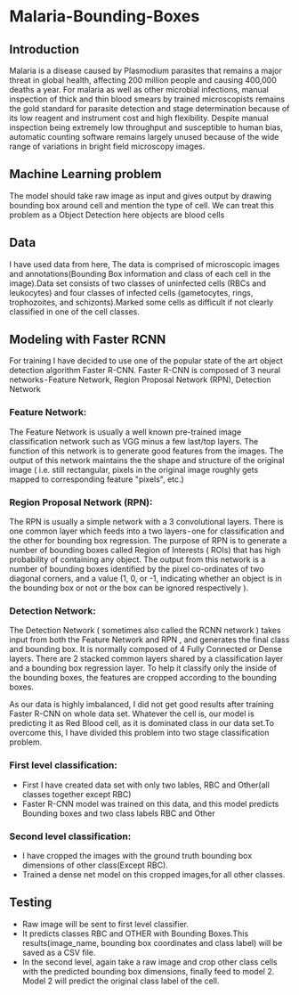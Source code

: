 # Malaria-Bounding-Boxes
## Introduction
Malaria is a disease caused by Plasmodium parasites that remains a major threat in global health, affecting 200 million people and causing 400,000 deaths a year.
For malaria as well as other microbial infections, manual inspection of thick and thin blood smears by trained microscopists remains the gold standard for parasite detection and stage determination because of its low reagent and instrument cost and high flexibility. Despite manual inspection being extremely low throughput and susceptible to human bias, automatic counting software remains largely unused because of the wide range of variations in bright field microscopy images.
## Machine Learning problem
The model should take raw image as input and gives output by drawing bounding box around cell and mention the type of cell. We can treat this problem as a Object Detection here objects are blood cells
## Data
I have used data from here, The data is comprised of microscopic images and annotations(Bounding Box information and class of each cell in the image).Data set consists of two classes of uninfected cells (RBCs and leukocytes) and four classes of infected cells (gametocytes, rings, trophozoites, and schizonts).Marked some cells as difficult if not clearly classified in one of the cell classes.
## Modeling with Faster RCNN
For training I have decided to use one of the popular state of the art object detection algorithm Faster R-CNN.
Faster R-CNN is composed of 3 neural networks - Feature Network, Region Proposal Network (RPN), Detection Network
### Feature Network:
The Feature Network is usually a well known pre-trained image classification network such as VGG minus a few last/top layers. The function of this network is to generate good features from the images. The output of this network maintains the the shape and structure of the original image ( i.e. still rectangular, pixels in the original image roughly gets mapped to corresponding feature "pixels", etc.)
### Region Proposal Network (RPN):
The RPN is usually a simple network with a 3 convolutional layers. There is one common layer which feeds into a two layers - one for classification and the other for bounding box regression. The purpose of RPN is to generate a number of bounding boxes called Region of Interests ( ROIs) that has high probability of containing any object. The output from this network is a number of bounding boxes identified by the pixel co-ordinates of two diagonal corners, and a value (1, 0, or -1, indicating whether an object is in the bounding box or not or the box can be ignored respectively ).
### Detection Network:
The Detection Network ( sometimes also called the RCNN network ) takes input from both the Feature Network and RPN , and generates the final class and bounding box. It is normally composed of 4 Fully Connected or Dense layers. There are 2 stacked common layers shared by a classification layer and a bounding box regression layer. To help it classify only the inside of the bounding boxes, the features are cropped according to the bounding boxes.

As our data is highly imbalanced, I did not get good results after training Faster R-CNN on whole data set. Whatever the cell is, our model is predicting it as Red Blood cell, as it is dominated class in our data set.To overcome this, I have divided this problem into two stage classification problem.
### First level classification:
* First I have created data set with only two lables, RBC and Other(all classes together except RBC)
* Faster R-CNN model was trained on this data, and this model predicts Bounding boxes and two class labels RBC and Other

### Second level classification:
* I have cropped the images with the ground truth bounding box dimensions of other class(Except RBC).
* Trained a dense net model on this cropped images,for all other classes.

## Testing 
* Raw image will be sent to first level classifier.
* It predicts classes RBC and OTHER with Bounding Boxes.This results(image_name, bounding box coordinates and class label) will be saved as a CSV file.
* In the second level, again take a raw image and crop other class cells with the predicted bounding box dimensions, finally feed to model 2. Model 2 will predict the original class label of the cell.
